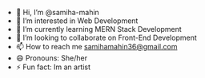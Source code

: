 - 👋 Hi, I’m @samiha-mahin
- 👀 I’m interested in Web Development
- 🌱 I’m currently learning MERN Stack Development
- 💞️ I’m looking to collaborate on Front-End Development
- 📫 How to reach me samihamahin36@gmail.com
- 😄 Pronouns: She/her
- ⚡ Fun fact: Im an artist

<!---
samiha-mahin/samiha-mahin is a ✨ special ✨ repository because its `README.md` (this file) appears on your GitHub profile.
You can click the Preview link to take a look at your changes.
--->
